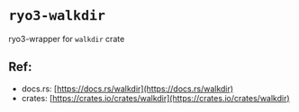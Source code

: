 # `ryo3-walkdir`

ryo3-wrapper for `walkdir` crate

[//]: # (<GENERATED>)

## Ref:

- docs.rs: [https://docs.rs/walkdir](https://docs.rs/walkdir)
- crates: [https://crates.io/crates/walkdir](https://crates.io/crates/walkdir)

[//]: # (</GENERATED>)
